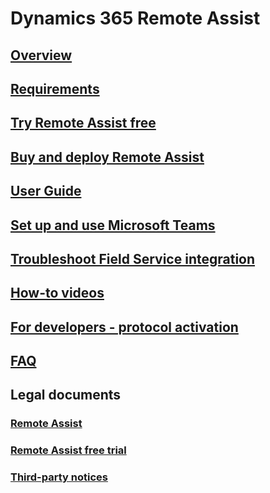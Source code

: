 # Dynamics 365 Remote Assist
## [Overview](index.md)
## [Requirements](requirements.md)
## [Try Remote Assist free](try-remote-assist-free.md)
## [Buy and deploy Remote Assist](buy-and-deploy-remote-assist.md)
## [User Guide](user-guide.md)
## [Set up and use Microsoft Teams](use-microsoft-teams-with-remote-assist.md)
## [Troubleshoot Field Service integration](troubleshoot-field-service.md)
## [How-to videos](https://go.microsoft.com/fwlink/p/?linkid=2021485)
## [For developers - protocol activation](protocol-activation.md)
## [FAQ](faq.md)
## Legal documents
### [Remote Assist](../legal/remote-assist-license-terms.md)
### [Remote Assist free trial](../legal/remote-assist-license-terms-free-trial.md)
### [Third-party notices](../legal/remote-assist-third-party-notice.md)
